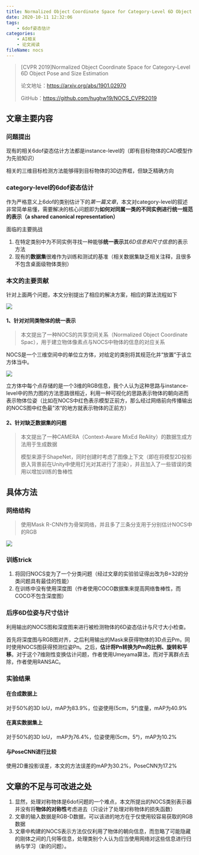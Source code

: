 ```yaml
---
title: Normalized Object Coordinate Space for Category-Level 6D Object Pose and Size Estimation
date: 2020-10-11 12:32:06
tags:
	- 6dof姿态估计
categories:
	- AI相关
	- 论文阅读
fileName: nocs
---
```


> [CVPR 2019]Normalized Object Coordinate Space for Category-Level 6D Object Pose and Size Estimation
>
> 论文地址：https://arxiv.org/abs/1901.02970
>
> GitHub：https://github.com/hughw19/NOCS_CVPR2019

## 文章主要内容

### 问题提出

现有的相关6dof姿态估计方法都是instance-level的（即有目标物体的CAD模型作为先验知识）

相关的三维目标检测方法能够得到目标物体的3D边界框，但缺乏精确方向

### category-level的6dof姿态估计

作为严格意义上6dof的类别估计下的*第一篇文章*，本文对category-level的叙述非常简单易懂，需要解决的核心问题即为**如何对同属一类的不同实例进行统一规范的表示（a shared canonical representation）**

面临的主要挑战

1. 在特定类别中为不同实例寻找一种能够**统一表示**其*6D信息和尺寸信息*的表示方法
2. 现有的**数据集**很难作为训练和测试的基准（相关数据集缺乏相关注释，且很多不包含桌面级物体类别）

### 本文的主要贡献

针对上面两个问题，本文分别提出了相应的解决方案，相应的算法流程如下

![](http://cdn.ziyedy.top/NOCS/%E6%B5%81%E7%A8%8B.png)

#### 1、针对对同类物体的统一表示

> 本文提出了一种NOCS的共享空间关系（Normalized Object Coordinate Spac），用于建立物体像素点与NOCS中物体的信息的对应关系

NOCS是一个三维空间中的单位立方体，对给定的类别将其规范化并“放置”于该立方体当中。

![](http://cdn.ziyedy.top/NOCS/NOCS.png)

立方体中每个点存储的是一个3维的RGB信息，我个人认为这种思路与instance-level中的热力图的方法思路很相近，利用一种可视化的思路表示物体的朝向进而表示物体位姿（比如在NOCS中红色表示模型正前方，那么经过网络前向传播输出的NOCS图中红色最”浓“的地方就表示物体的正前方）

#### 2、针对缺乏数据集的问题

> 本文提出了一种CAMERA（Context-Aware MixEd ReAlity）的数据生成方法用于生成数据
>
> 模型来源于ShapeNet，同时创建时考虑了图像上下文（即在将模型2D投影嵌入背景前在Unity中使用灯光对其进行了渲染），并且加入了一些错误的类用以增加训练的鲁棒性



## 具体方法

### 网络结构

> 使用Mask R-CNN作为骨架网络，并且多了三条分支用于分别估计NOCS中的RGB

![](http://cdn.ziyedy.top/NOCS/%E7%BD%91%E7%BB%9C%E7%BB%93%E6%9E%84.png)

### 训练trick

1. 将回归NOCS变为了一个分类问题（经过文章的实验验证得出改为B=32的分类问题具有最佳的性能）
2. 在训练中没有使用深度图（作者使用COCO数据集来提高网络鲁棒性，而COCO不包含深度图）

### 后序6D位姿与尺寸估计

利用输出的NOCS图和深度图来进行被检测物体的6D姿态估计与尺寸大小检查。

首先将深度图与RGB图对齐，之后利用输出的Mask来获得物体的3D点云Pm，同时使用NOCS图获得预测位姿Pn。之后，**估计将Pn转换为Pm的比例、旋转和平移**。对于这个7维刚性变换估计问题，作者使用Umeyama算法，而对于离群点去除，作者使用RANSAC。

### 实验结果

#### 在合成数据上

对于50%的3D IoU，mAP为83.9%，位姿使用(5cm，5°)度量，mAP为40.9%

#### 在真实数据集上

对于50%的3D IoU， mAP为76.4%，位姿使用(5cm，5°)，mAP为10.2%

#### 与PoseCNN进行比较

使用2D重投影误差，本文的方法误差的mAP为30.2%，PoseCNN为17.2%



## 文章的不足与可改进之处

1. 显然，处理对称物体是6dof问题的一个难点，本文所提出的NOCS类别表示器并没有将**物体的对称性**考虑进去（只设计了处理对称物体的损失函数）
2. 文章的输入数据是RGB-D数据，可以该进的地方在于仅使用较容易获取的RGB数据
3. 文章中构建的NOCS表示方法仅仅利用了物体的朝向信息，而忽略了可能隐藏的刚体之间的几何等信息，处理类别个人认为应当使用网络对这些信息进行归纳与学习（新的问题）。
